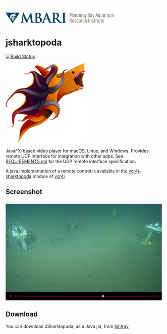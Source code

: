 ![MBARI logo](src/site/resources/images/logo-mbari-3b.png)

# jsharktopoda

[![Build Status](https://travis-ci.org/mbari-media-management/jsharktopoda.svg?branch=master)](https://travis-ci.org/mbari-media-management/jsharktopoda)

![Sharktopoda](src/site/resources/images/icon_256x256.png)


JavaFX-based video player for macOS, Linux, and Windows. Provides remote UDP interface for integration with other apps. See [REQUIREMENTS.md](https://github.com/mbari-media-management/Sharktopoda/blob/main/docs/REQUIREMENTS.md) for the UDP remote interface specification.

A java implementation of a remote control is available in the [vcr4j-sharktopoda](https://github.com/mbari-media-management/vcr4j/tree/master/vcr4j-sharktopoda) module of [vcr4j](https://github.com/mbari-media-management/vcr4j)

## Screenshot

![Screenshot](src/site/resources/images/jsharktopoda.png)

## Download

You can download JSharktopoda, as a Java jar, from [bintray](https://bintray.com/hohonuuli/generic/download_file?file_path=jsharktopoda-0.1.2-app.jar)
